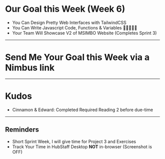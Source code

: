# Our Goal this Week (Week 6)

- You Can Design Pretty Web Interfaces with TailwindCSS
- You Can Write Javascript Code, Functions & Variables 💃🏿💃🏿🥳
- Your Team Will Showcase V2 of MSIMBO Website (Completes Sprint 3)

----

# Send Me Your Goal this Week via a Nimbus link

----

# Kudos

- Cinnamon & Edward: Completed Required Reading 2 before due-time

---- 

## Reminders

- Short Sprint Week, I will give time for Project 3 and Exercises
- Track Your Time in HubStaff Desktop **NOT** in-browser (Screenshot is OFF)



